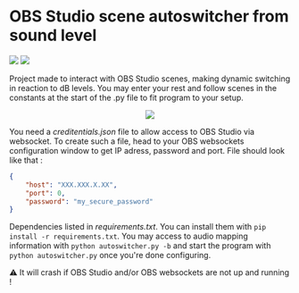 # OBS Studio scene autoswitcher from sound level

[![](https://img.shields.io/badge/Build-stable-green.svg)](https://github.com/Tharos-ux/autoswitcher/)
[![](https://img.shields.io/badge/Interface-unfinished-red.svg)](https://github.com/Tharos-ux/autoswitcher/)

Project made to interact with OBS Studio scenes, making dynamic switching in reaction to dB levels.
You may enter your rest and follow scenes in the constants at the start of the .py file to fit program to your setup.

<p align="center">
  <img src="https://github.com/Tharos-ux/autoswitcher/blob/main/example.gif" />
</p>

You need a *creditentials.json* file to allow access to OBS Studio via websocket.
To create such a file, head to your OBS websockets configuration window to get IP adress, password and port.
File should look like that :
```json
{
    "host": "XXX.XXX.X.XX",
    "port": 0,
    "password": "my_secure_password"
}
```
Dependencies listed in *requirements.txt*. You can install them with `pip install -r requirements.txt`.
You may access to audio mapping information with `python autoswitcher.py -b` and start the program with `python autoswitcher.py` once you're done configuring.


:warning: It will crash if OBS Studio and/or OBS websockets are not up and running !